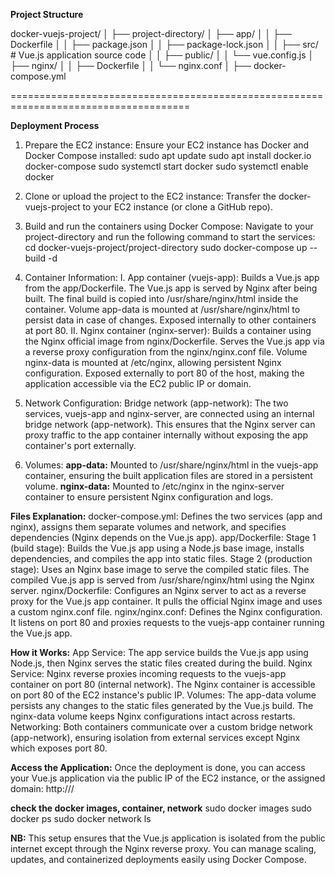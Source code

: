 **Project Structure**

docker-vuejs-project/
│
├── project-directory/
│   ├── app/
│   │   ├── Dockerfile
│   │   ├── package.json
│   │   ├── package-lock.json
│   │   ├── src/  # Vue.js application source code
│   │   ├── public/
│   │   └── vue.config.js
│   ├── nginx/
│   │   ├── Dockerfile
│   │   └── nginx.conf
│   ├── docker-compose.yml

=====================================================================================

**Deployment Process**
1. Prepare the EC2 instance:
       Ensure your EC2 instance has Docker and Docker Compose installed:
              sudo apt update
              sudo apt install docker.io docker-compose
              sudo systemctl start docker
              sudo systemctl enable docker

2. Clone or upload the project to the EC2 instance:
       Transfer the docker-vuejs-project to your EC2 instance (or clone a GitHub repo).
3. Build and run the containers using Docker Compose:
       Navigate to your project-directory and run the following command to start the services:
              cd docker-vuejs-project/project-directory
              sudo docker-compose up --build -d
4. Container Information:
       I. App container (vuejs-app):
             Builds a Vue.js app from the app/Dockerfile.
             The Vue.js app is served by Nginx after being built.
             The final build is copied into /usr/share/nginx/html inside the container.
             Volume app-data is mounted at /usr/share/nginx/html to persist data in case of changes.
             Exposed internally to other containers at port 80.
       II. Nginx container (nginx-server):
             Builds a container using the Nginx official image from nginx/Dockerfile.
             Serves the Vue.js app via a reverse proxy configuration from the nginx/nginx.conf file.
             Volume nginx-data is mounted at /etc/nginx, allowing persistent Nginx configuration.
             Exposed externally to port 80 of the host, making the application accessible via the EC2 public IP or domain.
5. Network Configuration:
       Bridge network (app-network):
             The two services, vuejs-app and nginx-server, are connected using an internal bridge network (app-network).
             This ensures that the Nginx server can proxy traffic to the app container internally without exposing the app container's port externally.
6. Volumes:
       **app-data:** Mounted to /usr/share/nginx/html in the vuejs-app container, ensuring the built application files are stored in a persistent volume.
       **nginx-data:** Mounted to /etc/nginx in the nginx-server container to ensure persistent Nginx configuration and logs.

**Files Explanation:**
       docker-compose.yml: Defines the two services (app and nginx), assigns them separate volumes and network, and specifies dependencies (Nginx depends on the Vue.js app).
       app/Dockerfile:
              Stage 1 (build stage): Builds the Vue.js app using a Node.js base image, installs dependencies, and compiles the app into static files.
              Stage 2 (production stage): Uses an Nginx base image to serve the compiled static files.
              The compiled Vue.js app is served from /usr/share/nginx/html using the Nginx server.
       nginx/Dockerfile: Configures an Nginx server to act as a reverse proxy for the Vue.js app container. It pulls the official Nginx image and uses a custom nginx.conf file.
       nginx/nginx.conf: Defines the Nginx configuration. It listens on port 80 and proxies requests to the vuejs-app container running the Vue.js app.

**How it Works:**
       App Service: The app service builds the Vue.js app using Node.js, then Nginx serves the static files created during the build.
       Nginx Service: Nginx reverse proxies incoming requests to the vuejs-app container on port 80 (internal network). The Nginx container is accessible on port 80 of the EC2 instance's public IP.
       Volumes: The app-data volume persists any changes to the static files generated by the Vue.js build. The nginx-data volume keeps Nginx configurations intact across restarts.
       Networking: Both containers communicate over a custom bridge network (app-network), ensuring isolation from external services except Nginx which exposes port 80.

**Access the Application:**
Once the deployment is done, you can access your Vue.js application via the public IP of the EC2 instance, or the assigned domain:
       http://<ec2-public-ip>/


**check the docker images, container, network**
  sudo docker images
  sudo docker ps
  sudo docker network ls


**NB:** This setup ensures that the Vue.js application is isolated from the public internet except through the Nginx reverse proxy. You can manage scaling, updates, and containerized deployments easily using Docker Compose.
